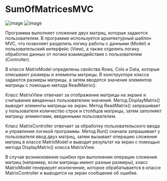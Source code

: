 # SumOfMatricesMVC



![image](https://user-images.githubusercontent.com/113889057/230651711-c2c15ac1-4bbe-4c34-abfc-ad65f4fcaa92.png)
![image](https://user-images.githubusercontent.com/113889057/230651721-cd10858c-f5b1-4d95-8b4f-904ee944e3db.png)


Программа выполняет сложение двух матриц, которые задаются пользователем. В программе используется архитектурный шаблон MVC, что позволяет разделить логику работы с данными (Model) и пользовательский интерфейс (View), а также отделить логику обработки данных от логики взаимодействия с пользователем (Controller).

В классе MatrixModel определены свойства Rows, Cols и Data, которые описывают размеры и элементы матрицы. В конструкторе класса задаются размеры матрицы, а затем вводятся значения элементов матрицы с помощью метода ReadMatrix().

Класс MatrixView отвечает за отображение матрицы на экране и считывание введенных пользователем значений. Метод DisplayMatrix() выводит элементы матрицы на экран. Метод ReadMatrix() запрашивает у пользователя количество строк и столбцов матрицы, затем заполняет матрицу элементами, введенными пользователем.

Класс MatrixController отвечает за обработку пользовательского ввода и управление логикой программы. Метод Run() сначала запрашивает у пользователя ввод двух матриц, затем вызывает операцию сложения матриц в классе MatrixModel и выводит результат на экран с помощью метода DisplayMatrix() класса MatrixView.

В случае возникновения ошибки при выполнении операции сложения матриц (например, если матрицы имеют разные размеры), класс MatrixModel генерирует исключение, которое обрабатывается в классе MatrixController и выводится на экран сообщение об ошибке.
